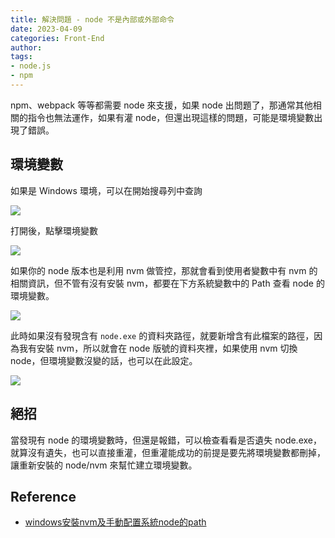 ```yaml
---
title: 解決問題 - node 不是內部或外部命令
date: 2023-04-09
categories: Front-End
author:
tags:
- node.js
- npm
---
```

npm、webpack 等等都需要 node 來支援，如果 node 出問題了，那通常其他相關的指令也無法運作，如果有灌 node，但還出現這樣的問題，可能是環境變數出現了錯誤。

## 環境變數

如果是 Windows 環境，可以在開始搜尋列中查詢

![](https://i.imgur.com/25vCJJm.png)

打開後，點擊環境變數

![](https://i.imgur.com/6cdQIJ9.png)

如果你的 node 版本也是利用 nvm 做管控，那就會看到使用者變數中有 nvm 的相關資訊，但不管有沒有安裝 nvm，都要在下方系統變數中的 Path 查看 node 的環境變數。

![](https://i.imgur.com/VgzTXOI.png)

此時如果沒有發現含有 `node.exe` 的資料夾路徑，就要新增含有此檔案的路徑，因為我有安裝 nvm，所以就會在 node 版號的資料夾裡，如果使用 nvm 切換 node，但環境變數沒變的話，也可以在此設定。

![](https://i.imgur.com/5oPMw6e.png)


## 絕招

當發現有 node 的環境變數時，但還是報錯，可以檢查看看是否遺失 node.exe，就算沒有遺失，也可以直接重灌，但重灌能成功的前提是要先將環境變數都刪掉，讓重新安裝的 node/nvm 來幫忙建立環境變數。

## Reference

- [windows安裝nvm及手動配置系統node的path
](https://www.796t.com/content/1544611888.html)